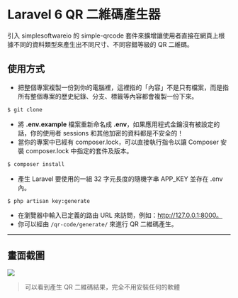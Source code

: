 # Laravel 6 QR 二維碼產生器

引入 simplesoftwareio 的 simple-qrcode 套件來擴增讓使用者直接在網頁上根據不同的資料類型來產生出不同尺寸、不同容錯等級的 QR 二維碼。

## 使用方式
- 把整個專案複製一份到你的電腦裡，這裡指的「內容」不是只有檔案，而是指所有整個專案的歷史紀錄、分支、標籤等內容都會複製一份下來。
```sh
$ git clone
```
- 將 __.env.example__ 檔案重新命名成 __.env__，如果應用程式金鑰沒有被設定的話，你的使用者 sessions 和其他加密的資料都是不安全的！
- 當你的專案中已經有 composer.lock，可以直接執行指令以讓 Composer 安裝 composer.lock 中指定的套件及版本。
```sh
$ composer install
```
- 產⽣ Laravel 要使用的一組 32 字元長度的隨機字串 APP_KEY 並存在 .env 內。
```sh
$ php artisan key:generate
```
- 在瀏覽器中輸入已定義的路由 URL 來訪問，例如：http://127.0.0.1:8000。
- 你可以經由 `/qr-code/generate/` 來進行 QR 二維碼產生。

----

## 畫面截圖
![](https://i.imgur.com/1In0pcW.png)
> 可以看到產生 QR 二維碼結果，完全不用安裝任何的軟體
